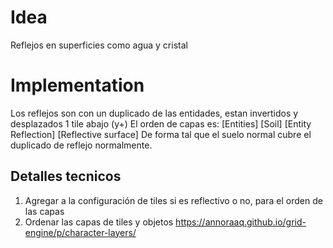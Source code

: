 # Idea
Reflejos en superficies como agua y cristal

# Implementation
Los reflejos son con un duplicado de las entidades, estan invertidos y desplazados 1 tile abajo (y+)
El orden de capas es: 
[Entities]
[Soil]
[Entity Reflection]
[Reflective surface]
De forma tal que el suelo normal cubre el duplicado de reflejo normalmente.

## Detalles tecnicos
1. Agregar a la configuración de tiles si es reflectivo o no, para el orden de las capas
2. Ordenar las capas de tiles y objetos  https://annoraaq.github.io/grid-engine/p/character-layers/